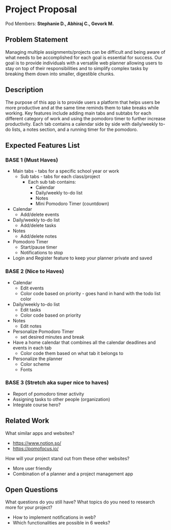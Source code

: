 # Project Proposal

Pod Members: **Stephanie D., Abhiraj C., Gevork M.**

## Problem Statement

Managing multiple assignments/projects can be difficult and being aware of what needs to be accomplished for each goal is essential for success. Our goal is to provide individuals with a versatile web planner allowing users to stay on top of their responsibilities and to simplify complex tasks by breaking them down into smaller, digestible chunks.

## Description

The purpose of this app is to provide users a platform that helps users be more productive and at the same time reminds them to take breaks while working. Key features include adding main tabs and subtabs for each different category of work and using the pomodoro timer to further increase productivity. Each tab contains a calendar side by side with daily/weekly to-do lists, a notes section, and a running timer for the pomodoro. 


## Expected Features List

### BASE 1 (Must Haves)
- Main tabs - tabs for a specific school year or work
  - Sub tabs - tabs for each class/project
    - Each sub tab contains:  
      - Calendar
      - Daily/weekly to-do list
      - Notes
      - Mini Pomodoro Timer (countdown)
- Calendar
  - Add/delete events
- Daily/weekly to-do list
  - Add/delete tasks
- Notes
  - Add/delete notes
- Pomodoro Timer
  - Start/pause timer
  - Notifications to stop
- Login and Register feature to keep your planner private and saved

### BASE 2 (Nice to Haves)
- Calendar
  - Edit events
  - Color code based on priority - goes hand in hand with the todo list color
- Daily/weekly to-do list
  - Edit tasks
  - Color code based on priority
- Notes
  - Edit notes
- Personalize Pomodoro Timer
  - set desired minutes and break
- Have a home calendar that combines all the calendar deadlines and events in each tab
  - Color code them based on what tab it belongs to
- Personalize the planner
  - Color scheme
  - Fonts

### BASE 3 (Stretch aka super nice to haves)
- Report of pomodoro timer activity
- Assigning tasks to other people (organization)
- Integrate course hero?


## Related Work

What similar apps and websites? 
- https://www.notion.so/
- https://pomofocus.io/

How will your project stand out from these other websites?
- More user friendly 
- Combination of a planner and a project management app


## Open Questions

What questions do you still have? What topics do you need to research more for your project?
- How to implement notifications in web?
- Which functionalities are possible in 6 weeks?
